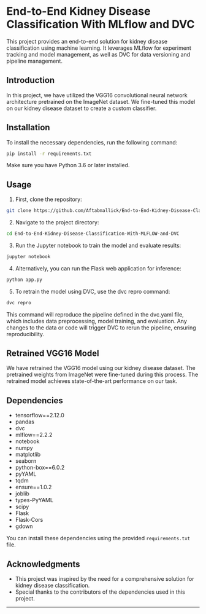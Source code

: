 
# End-to-End Kidney Disease Classification With MLflow and DVC

This project provides an end-to-end solution for kidney disease classification using machine learning. It leverages MLflow for experiment tracking and model management, as well as DVC for data versioning and pipeline management.

## Introduction

In this project, we have utilized the VGG16 convolutional neural network architecture pretrained on the ImageNet dataset. We fine-tuned this model on our kidney disease dataset to create a custom classifier.

## Installation

To install the necessary dependencies, run the following command:

```bash
pip install -r requirements.txt
```

Make sure you have Python 3.6 or later installed.

## Usage

1. First, clone the repository:

```bash
git clone https://github.com/Aftabmallick/End-to-End-Kidney-Disease-Classification-With-MLFLOW-and-DVC.git
```

2. Navigate to the project directory:

```bash
cd End-to-End-Kidney-Disease-Classification-With-MLFLOW-and-DVC
```

3. Run the Jupyter notebook to train the model and evaluate results:

```bash
jupyter notebook
```

4. Alternatively, you can run the Flask web application for inference:

```bash
python app.py
```
5. To retrain the model using DVC, use the dvc repro command:

```bash
dvc repro
```
This command will reproduce the pipeline defined in the dvc.yaml file, which includes data preprocessing, model training, and evaluation. Any changes to the data or code will trigger DVC to rerun the pipeline, ensuring reproducibility.

## Retrained VGG16 Model

We have retrained the VGG16 model using our kidney disease dataset. The pretrained weights from ImageNet were fine-tuned during this process. The retrained model achieves state-of-the-art performance on our task.

## Dependencies

- tensorflow==2.12.0
- pandas
- dvc
- mlflow==2.2.2
- notebook
- numpy
- matplotlib
- seaborn
- python-box==6.0.2
- pyYAML
- tqdm
- ensure==1.0.2
- joblib
- types-PyYAML
- scipy
- Flask
- Flask-Cors
- gdown

You can install these dependencies using the provided `requirements.txt` file.


## Acknowledgments

- This project was inspired by the need for a comprehensive solution for kidney disease classification.
- Special thanks to the contributors of the dependencies used in this project.

---

